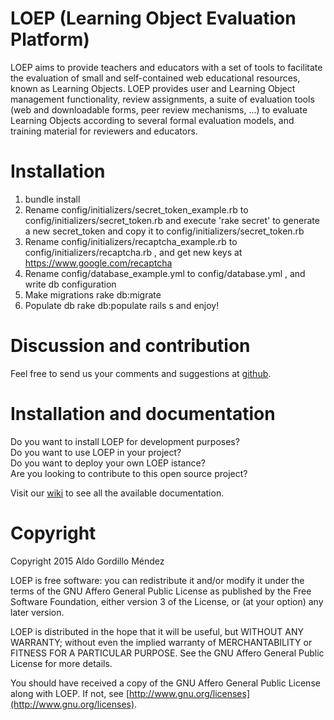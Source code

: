 # LOEP (Learning Object Evaluation Platform)

LOEP aims to provide teachers and educators with a set of tools to facilitate the evaluation of small and self-contained web educational resources, known as Learning Objects. LOEP provides user and Learning Object management functionality, review assignments, a suite of evaluation tools (web and downloadable forms, peer review mechanisms, ...) to evaluate Learning Objects according to several formal evaluation models, and training material for reviewers and educators.


# Installation

1. bundle install
2. Rename config/initializers/secret_token_example.rb to config/initializers/secret_token.rb and execute 'rake secret' to generate a new secret_token and copy it to config/initializers/secret_token.rb
3. Rename config/initializers/recaptcha_example.rb to config/initializers/recaptcha.rb , and get new keys at https://www.google.com/recaptcha
4. Rename config/database_example.yml to config/database.yml , and write db configuration
5. Make migrations rake db:migrate
6. Populate db rake db:populate
rails s and enjoy!


# Discussion and contribution
  
Feel free to send us your comments and suggestions at [github](http://github.com/agordillo/LOEP/issues).  


# Installation and documentation

Do you want to install LOEP for development purposes? <br/>
Do you want to use LOEP in your project? <br/>
Do you want to deploy your own LOEP istance? <br/>
Are you looking to contribute to this open source project?  <br/>

Visit our [wiki](http://github.com/agordillo/LOEP/wiki) to see all the available documentation.  



# Copyright

Copyright 2015 Aldo Gordillo Méndez

LOEP is free software: you can redistribute it and/or modify it under the terms of the GNU Affero General Public License as published by the Free Software Foundation, either version 3 of the License, or (at your option) any later version.

LOEP is distributed in the hope that it will be useful, but WITHOUT ANY WARRANTY; without even the implied warranty of MERCHANTABILITY or FITNESS FOR A PARTICULAR PURPOSE.  See the GNU Affero General Public License for more details.

You should have received a copy of the GNU Affero General Public License along with LOEP. If not, see [http://www.gnu.org/licenses](http://www.gnu.org/licenses).

